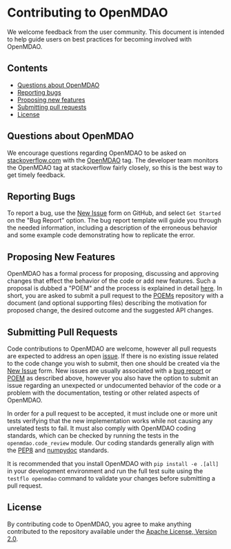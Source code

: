 # Contributing to OpenMDAO

We welcome feedback from the user community.
This document is intended to help guide users on best practices for becoming involved with OpenMDAO.

## Contents

- [Questions about OpenMDAO](##Questions-about-OpenMDAO)
- [Reporting bugs](##Reporting-bugs)
- [Proposing new features](##Proposing-new-features)
- [Submitting pull requests](##Submitting-pull-requests)
- [License](##License)

## Questions about OpenMDAO

We encourage questions regarding OpenMDAO to be asked on [stackoverflow.com](https://stackoverflow.com)
with the [OpenMDAO](https://stackoverflow.com/questions/tagged/openmdao) tag.
The developer team monitors the OpenMDAO tag at stackoverflow fairly closely,
so this is the best way to get timely feedback.

## Reporting Bugs

To report a bug, use the [New Issue](https://github.com/OpenMDAO/OpenMDAO/issues/new/choose) form
on GitHub, and select `Get Started` on the "Bug Report" option. The bug report template will guide
you through the needed information, including a description of the erroneous behavior and some
example code demonstrating how to replicate the error.

## Proposing New Features

OpenMDAO has a formal process for proposing, discussing and approving changes that effect the behavior
of the code or add new features. Such a proposal is dubbed a "POEM" and the process is explained in detail
[here](https://github.com/OpenMDAO/POEMs/blob/master/POEM_000.md). In short, you are asked to submit a
pull request to the [POEMs](https://github.com/OpenMDAO/POEMs) repository with a document (and optional
supporting files) describing the motivation for proposed change, the desired outcome and the suggested
API changes.

## Submitting Pull Requests

Code contributions to OpenMDAO are welcome, however all pull requests are expected to address an open
[issue](https://github.com/OpenMDAO/OpenMDAO/issues). If there is no existing issue related to the code
change you wish to submit, then one should be created via the
[New Issue](https://github.com/OpenMDAO/OpenMDAO/issues/new/choose) form. New issues are usually associated
with a [bug report](##Reporting-bugs) or [POEM](##Proposing-new-features) as described above, however
you also have the option to submit an issue regarding an unexpected or undocumented behavior of the code
or a problem with the documentation, testing or other related aspects of OpenMDAO.

In order for a pull request to be accepted, it must include one or more unit tests verifying that the new
implementation works while not causing any unrelated tests to fail. It must also comply with OpenMDAO coding
standards, which can be checked by running the tests in the `openmdao.code_review` module.
Our coding standards generally align with the [PEP8](https://peps.python.org/pep-0008/) and
[numpydoc](https://numpydoc.readthedocs.io/en/latest/format.html) standards.

It is recommended that you install OpenMDAO with `pip install -e .[all]` in your development environment
and run the full test suite using the `testflo openmdao` command to validate your changes before submitting
a pull request.

## License

By contributing code to OpenMDAO, you agree to make anything contributed to the repository available under the [Apache License, Version 2.0](https://www.apache.org/licenses/LICENSE-2.0).